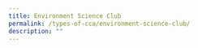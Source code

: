 ```yaml
---
title: Environment Science Club
permalink: /types-of-cca/environment-science-club/
description: ""
---
```

